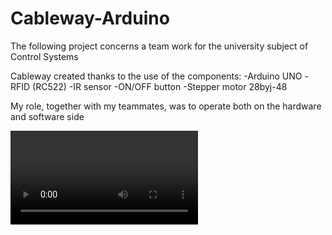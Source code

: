 # Cableway-Arduino

The following project concerns a team work for the university subject of Control Systems

Cableway created thanks to the use of the components:
-Arduino UNO
-RFID (RC522)
-IR sensor
-ON/OFF button
-Stepper motor 28byj-48

My role, together with my teammates, was to operate both on the hardware and software side

![Cableway](funivia.mp4)
